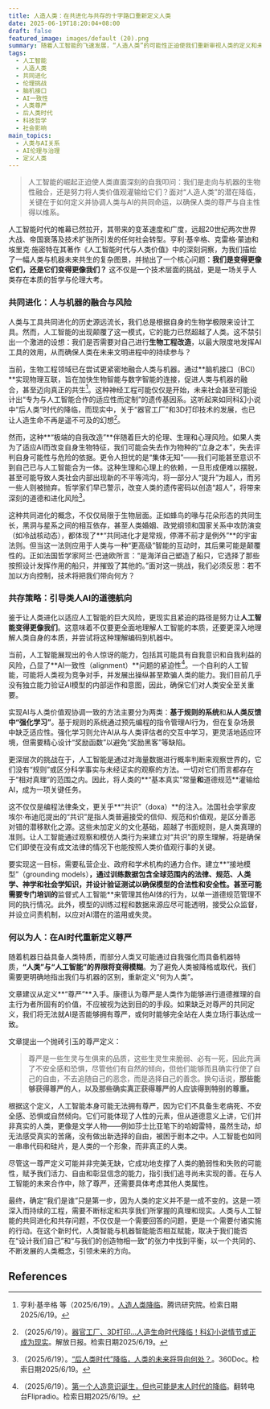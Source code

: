 ```yaml
---
title: 人造人类：在共进化与共存的十字路口重新定义人类
date: 2025-06-19T18:20:04+08:00
draft: false
featured_image: images/default (20).png
summary: 随着人工智能的飞速发展，“人造人类”的可能性正迫使我们重新审视人类的定义和未来。文章深入探讨了人类与AI“共同进化”与“共存”的两种路径及其潜在风险，强调了通过将人类价值观和“共识”编码入AI，以及重新定义人类尊严的重要性，以期在AI时代维系人类的自主性与核心价值。
tags: 
  - 人工智能
  - 人造人类
  - 共同进化
  - 伦理挑战
  - 脑机接口
  - AI一致性
  - 人类尊严
  - 后人类时代
  - 科技哲学
  - 社会影响
main_topics: 
  - 人类与AI关系
  - AI伦理与治理
  - 定义人类
---
```


> 人工智能的崛起正迫使人类直面深刻的自我叩问：我们是走向与机器的生物性融合，还是努力将人类价值观灌输给它们？面对“人造人类”的潜在降临，关键在于如何定义并协调人类与AI的共同命运，以确保人类的尊严与自主性得以维系。

人工智能时代的帷幕已然拉开，其带来的变革速度和广度，远超20世纪两次世界大战、帝国衰落及技术扩张所引发的任何社会转型。亨利·基辛格、克雷格·蒙迪和埃里克·施密特在其著作《人工智能时代与人类价值》中的深刻洞察，为我们描绘了一幅人类与机器未来共生的复杂图景，并抛出了一个核心问题：**我们是变得更像它们，还是它们变得更像我们？** 这不仅是一个技术层面的挑战，更是一场关乎人类存在本质的哲学与伦理大考。

### 共同进化：人与机器的融合与风险

人类与工具共同进化的历史源远流长，我们总是根据自身的生物学极限来设计工具。然而，人工智能的出现颠覆了这一模式，它的能力已然超越了人类。这不禁引出一个激进的设想：我们是否需要对自己进行**生物工程改造**，以最大限度地发挥AI工具的效用，从而确保人类在未来文明进程中的持续参与？

当前，生物工程领域已在尝试更紧密地融合人类与机器。通过**脑机接口（BCI）**实现物理互联，旨在加快生物智能与数字智能的连接，促进人类与机器的融合，甚至迈向真正的共生[^1]。这种神经工程可能仅仅是开始，未来社会甚至可能设计出“专为与人工智能合作的适应性而定制”的遗传基因系。这听起来如同科幻小说中“后人类”时代的降临，而现实中，关于“器官工厂”和3D打印技术的发展，也已让人造生命不再是遥不可及的幻想[^2]。

然而，这种**“极端的自我改造”**伴随着巨大的伦理、生理和心理风险。如果人类为了适应AI而改变自身生物特征，我们可能会失去作为物种的“立身之本”，失去评判自身可能性与危险的依据。更令人担忧的是“集体无知”——我们可能甚至意识不到自己已与人工智能合为一体。这种生理和心理上的依赖，一旦形成便难以摆脱，甚至可能导致人类社会内部出现新的不平等鸿沟，将一部分人“提升”为超人，而另一些人则被抛弃。哲学家们早已警示，改变人类的遗传密码以创造“超人”，将带来深刻的道德和进化风险[^4]。

这种共同进化的概念，不仅仅局限于生物层面。正如蜂鸟的喙与花朵形态的共同生长，黑洞与星系之间的相互依存，甚至人类婚姻、政党纲领和国家关系中攻防演变（如冷战核动态），都体现了**“共同进化才是常规，停滞不前才是例外”**的宇宙法则。但当这一法则应用于人类与一种“更高级”智能的互动时，其后果可能是颠覆性的。正如法国哲学家阿兰·巴迪欧所言：“是海洋自己塑造了船只，它选择了那些按照设计发挥作用的船只，并摧毁了其他的。”面对这一挑战，我们必须反思：若不加以方向控制，技术将把我们带向何方？

### 共存策略：引导类人AI的道德航向

鉴于让人类进化以适应人工智能的巨大风险，更现实且紧迫的路径是努力让**人工智能变得更像我们**。这意味着不仅要更全面地理解人工智能的本质，还要更深入地理解人类自身的本质，并尝试将这种理解编码到机器中。

当前，人工智能展现出的令人惊讶的能力，包括其可能具有自我意识和自我利益的风险，凸显了**AI一致性（alignment）**问题的紧迫性[^3]。一个自利的人工智能，可能将人类视为竞争对手，并发展出操纵甚至欺骗人类的能力。我们目前几乎没有独立能力验证AI模型的内部运作和意图，因此，确保它们对人类安全至关重要。

实现AI与人类价值观协调一致的方法主要分为两类：**基于规则的系统**和**从人类反馈中“强化学习”**。基于规则的系统通过预先编程的指令管理AI行为，但在复杂场景中缺乏适应性。强化学习则允许AI从与人类评估者的交互中学习，更灵活地适应环境，但需要精心设计“奖励函数”以避免“奖励黑客”等缺陷。

更深层次的挑战在于，人工智能是通过对海量数据进行概率判断来观察世界的，它们没有“规则”或区分科学事实与未经证实的观察的方法。一切对它们而言都存在于“相对真理”的范围之内。因此，将人类的**“基本真实”常量**和**道德规范**灌输给AI，成为一项关键任务。

这不仅仅是编程法律条文，更关乎**“共识”（doxa）**的注入。法国社会学家皮埃尔·布迪厄提出的“共识”是指人类普遍接受的信仰、规范和价值观，是区分善恶对错的潜移默化之源。这些未加定义的文化基础，超越了书面规则，是人类真理的准则。让人工智能通过观察和模仿人类行为来建立对“共识”的原生理解，将是确保它们即使在没有成文法律的情况下也能按照人类价值观行事的关键。

要实现这一目标，需要私营企业、政府和学术机构的通力合作。建立**“接地模型”（grounding models）**，通过训练数据包含全球范围内的法律、规范、人类学、神学和社会学知识，并设计验证测试以确保模型的合法性和安全性。甚至可能需要专门培训的**监督式人工智能**来管理其他AI体的行为，以单一道德规范管理不同的执行情况。此外，模型的训练过程和数据来源应尽可能透明，接受公众监督，并设立问责机制，以应对AI潜在的滥用或失灵。

### 何以为人：在AI时代重新定义尊严

随着机器日益具备人类特质，而部分人类又可能通过自我强化而具备机器特质，**“人类”与“人工智能”的界限将变得模糊**。为了避免人类被降格或取代，我们需要更明确地指出我们与机器的区别，重新定义“何为人类”。

文章建议从定义**“尊严”**入手。康德认为尊严是人类作为能够进行道德推理的自主行为者所固有的价值，不应被视为达到目的的手段。如果缺乏对尊严的共同定义，我们将无法就AI是否能够拥有尊严，或何时能够完全站在人类立场行事达成一致。

文章提出一个抛砖引玉的尊严定义：

> 尊严是一些生灵与生俱来的品质，这些生灵生来脆弱、必有一死，因此充满了不安全感和恐惧，尽管他们有自然的倾向，但他们能够而且确实行使了自己的自由，不去追随自己的恶念，而是选择自己的善念。换句话说，**那些能够获得尊严的人，以及那些确实真正获得尊严的人应该得到特别的尊重。**

根据这个定义，人工智能本身可能无法拥有尊严，因为它们不具备生老病死、不安全感、恐惧或自然倾向。它们可能体现了人性的元素，但从道德意义上讲，它们并非真实的人类，更像是文学人物——例如莎士比亚笔下的哈姆雷特，虽然生动，却无法感受真实的苦痛，没有做出新选择的自由，被困于剧本之中。人工智能也如同一串串代码和硅片，是人类的一个形象，而非真正的人类。

尽管这一尊严定义可能并非完美无缺，它成功地支撑了人类的脆弱性和失败的可能性，赋予我们活力、自由和彰显信念的能力，指引我们追寻尚未实现的善。在与人工智能的未来合作中，除了尊严，还需要具体考虑其他人类属性。

最终，确定“我们是谁”只是第一步，因为人类的定义并不是一成不变的。这是一项深入而持续的工程，需要不断标定和共享我们所掌握的真理和现实。人类与人工智能的共同进化和共存问题，不仅仅是一个需要回答的问题，更是一个需要付诸实施的行动。在这个新时代，人类智能与机器智能能否相互赋能，取决于我们能否在“设计我们自己”和“与我们的创造物相一致”的张力中找到平衡，以一个共同的、不断发展的人类概念，引领未来的方向。

## References
[^1]: 亨利·基辛格 等（2025/6/19）。[人造人类降临](https://mp.weixin.qq.com/s?__biz=MjM5OTE0ODA2MQ==&mid=2650990589&idx=1&sn=cd50a3db93a8eca87591976bc5701f76&chksm=bd807ea969d9aef2b00701bb819cb4ce601694c658d126c7059cca09fab074679c7ce3050154&scene=0&xtrack=1#rd)。腾讯研究院。检索日期2025/6/19。
[^2]: （2025/6/19）。[器官工厂、3D打印…人造生命时代降临！科幻小说情节或正成为现实](https://www.jfdaily.com/wx/detail.do?id=433471)。解放日报。检索日期2025/6/19。
[^3]: （2025/6/19）。[第一个人造意识诞生，但也可能是末人时代的降临](https://www.flipradio.club/pub/uqtnkdb6)。翻转电台Flipradio。检索日期2025/6/19。
[^4]: （2025/6/19）。[“后人类时代”降临，人类的未来将导向何处？](http://www.360doc.com/content/20/0925/14/71720359_937546194.shtml)。360Doc。检索日期2025/6/19。
[^5]: （2025/6/19）。[面对技术之神降临，人何以为人？](https://m.bjnews.com.cn/detail/1740634129168841.html)。新京报。检索日期2025/6/19。
